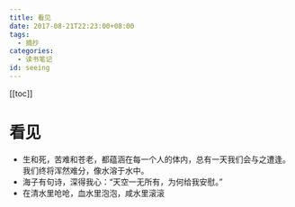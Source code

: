 ```yaml
---
title: 看见
date: 2017-08-21T22:23:00+08:00
tags:
  - 摘抄
categories:
  - 读书笔记
id: seeing
---
```


[[toc]]

# 看见

- 生和死，苦难和苍老，都蕴涵在每一个人的体内，总有一天我们会与之遭逢。我们终将浑然难分，像水溶于水中。
- 海子有句诗，深得我心：“天空一无所有，为何给我安慰。”
- 在清水里呛呛，血水里泡泡，咸水里滚滚
